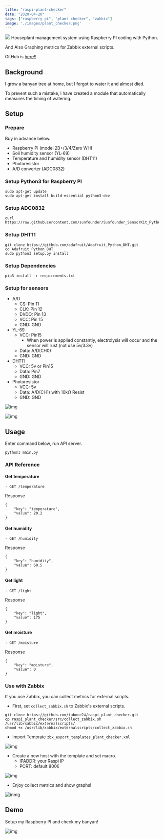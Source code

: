 ```yaml
---
title: "raspi-plant-checker"
date: "2020-04-20"
tags: ["raspberry pi", "plant checker", "zabbix"]
image: './images/plant_checker.png'
---
```

[![](https://raw.githubusercontent.com/tubone24/raspi_plant_checker/master/docs/images/plant_checker.png)](https://github.com/tubone24/raspi_plant_checker)
Houseplant management system using Raspberry PI coding with Python.

And Also Graphing metrics for Zabbix external scripts.

GitHub is [here!!](https://github.com/tubone24/raspi_plant_checker)

## Background

I grow a banyan tree at home, but I forgot to water it and almost died.

To prevent such a mistake, I have created a module that automatically measures the timing of watering.

## Setup

### Prepare

Buy in advance below.

- Raspberry PI (model 2B+/3/4/Zero WH)
- Soil humidity sensor (YL-69)
- Temperature and humidity sensor (DHT11)
- Photoresistor
- A/D converter (ADC0832)

### Setup Python3 for Raspberry PI

```
sudo apt-get update
sudo apt-get install build-essential python3-dev
```

### Setup ADC0832

```
curl https://raw.githubusercontent.com/sunfounder/Sunfounder_SensorKit_Python_code_for_RaspberryPi/master/ADC0832.py
```

### Setup DHT11

```
git clone https://github.com/adafruit/Adafruit_Python_DHT.git
cd Adafruit_Python_DHT
sudo python3 setup.py install
```

### Setup Dependencies

```
pip3 install -r requirements.txt
```

### Setup for sensors

- A/D
  - CS: Pin 11
  - CLK: Pin 12
  - DI/DO: Pin 13
  - VCC: Pin 15
  - GND: GND
- YL-69
  - VCC: Pin15
    - When power is applied constantly, electrolysis will occur and the sensor will rust.(not use 5v/3.3v)
  - Data: A/D(CH0)
  - GND: GND
- DHT11
  - VCC: 5v or Pin15
  - Data: Pin7
  - GND: GND
- Photoresistor
  - VCC: 5v
  - Data: A/D(CH1) with 10kΩ Resist
  - GND: GND


![img](https://raw.githubusercontent.com/tubone24/raspi_plant_checker/master/docs/images/breadboard.png)

![img](https://raw.githubusercontent.com/tubone24/raspi_plant_checker/master/docs/images/IMG_2075.jpg)

## Usage

Enter command below, run API server.

```
python3 main.py
```

### API Reference

#### Get temperature

```
- GET /temperature
```

Response

```
{
    "key": "temperature",
    "value": 20.2
}
```

#### Get humidity

```
- GET /humidity
```

Response

```
{
    "key": "humidity",
    "value": 60.5
}
```

#### Get light

```
- GET /light
```

Response

```
{
    "key": "light",
    "value": 175
}
```

#### Get moisture

```
- GET /moisture
```

Response

```
{
    "key": "moisture",
    "value": 0
}
```

### Use with Zabbix

If you use Zabbix, you can collect metrics for external scripts.

- First, set `collect_zabbix.sh` to Zabbix's external scripts.

```
git clone https://github.com/tubone24/raspi_plant_checker.git
cp raspi_plant_checker/src/collect_zabbix.sh /usr/lib/xabbix/externalscripts/
chmod +x /usr/lib/xabbix/externalscripts/collect_zabbix.sh
```

- Import Temprate `zbx_export_templates_plant_checker.xml`

![img](https://raw.githubusercontent.com/tubone24/raspi_plant_checker/master/docs/images/zabbix1.png)

- Create a new host with the template and set macro.
  - IPADDR: your Raspi IP
  - PORT: default 8000
  
![img](https://raw.githubusercontent.com/tubone24/raspi_plant_checker/master/docs/images/zabbix2.png)
  
- Enjoy collect metrics and show graphs!

![inmg](https://raw.githubusercontent.com/tubone24/raspi_plant_checker/master/docs/images/zabbix3.png)

## Demo

Setup my Raspberry PI and check my banyan!

![img](https://raw.githubusercontent.com/tubone24/raspi_plant_checker/master/docs/images/IMG_6307.jpg)
